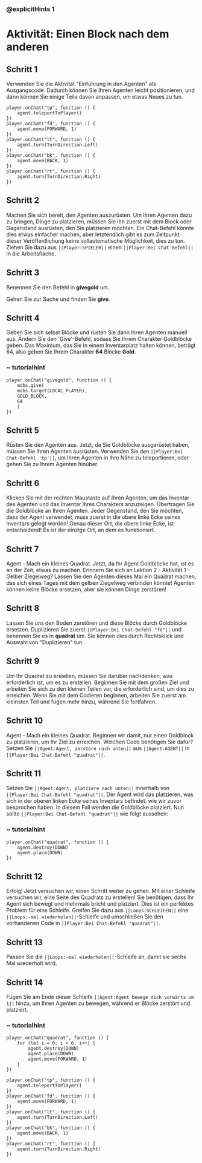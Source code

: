 ### @explicitHints 1

# Aktivität: Einen Block nach dem anderen

## Schritt 1
Verwenden Sie die Aktivität "Einführung in den Agenten" als Ausgangscode. Dadurch können Sie Ihren Agenten leicht positionieren, und dann können Sie einige Teile davon anpassen, um etwas Neues zu tun.

```template
player.onChat("tp", function () {
    agent.teleportToPlayer()
})
player.onChat("fd", function () {
    agent.move(FORWARD, 1)
})
player.onChat("lt", function () {
    agent.turn(TurnDirection.Left)
})
player.onChat("bk", function () {
    agent.move(BACK, 1)
})
player.onChat("rt", function () {
    agent.turn(TurnDirection.Right)
})
```

## Schritt 2
Machen Sie sich bereit, den Agenten auszurüsten. Um Ihren Agenten dazu zu bringen, Dinge zu platzieren, müssen Sie ihn zuerst mit dem Block oder Gegenstand ausrüsten, den Sie platzieren möchten. Ein Chat-Befehl könnte dies etwas einfacher machen, aber letztendlich gibt es zum Zeitpunkt dieser Veröffentlichung keine vollautomatische Möglichkeit, dies zu tun. Ziehen Sie dazu aus ``||Player:SPIELER||`` einen ``||Player:Bei Chat-Befehl||`` in die Arbeitsfläche.

## Schritt 3
Benennen Sie den Befehl in **givegold** um.

Gehen Sie zur Suche und finden Sie **give**.

## Schritt 4
Geben Sie sich selbst Blöcke und rüsten Sie dann Ihren Agenten manuell aus. Ändern Sie den 'Give'-Befehl, sodass Sie Ihrem Charakter Goldblöcke geben. Das Maximum, das Sie in einem Inventarplatz halten können, beträgt 64, also geben Sie Ihrem Charakter **64** Blöcke **Gold**.

### ~ tutorialhint
``` blocks
player.onChat("givegold", function () {
    mobs.give(
    mobs.target(LOCAL_PLAYER),
    GOLD_BLOCK,
    64
    )
})
```

## Schritt 5
Rüsten Sie den Agenten aus. Jetzt, da Sie Goldblöcke ausgerüstet haben, müssen Sie Ihren Agenten ausrüsten. Verwenden Sie den ``||Player:Bei Chat-Befehl 'tp'||``, um Ihren Agenten in Ihre Nähe zu teleportieren, oder gehen Sie zu Ihrem Agenten hinüber.

## Schritt 6
Klicken Sie mit der rechten Maustaste auf Ihren Agenten, um das Inventar des Agenten und das Inventar Ihres Charakters anzuzeigen. Übertragen Sie die Goldblöcke an Ihren Agenten. Jeder Gegenstand, den Sie möchten, dass der Agent verwendet, muss zuerst in die obere linke Ecke seines Inventars gelegt werden! Genau dieser Ort, die obere linke Ecke, ist entscheidend! Es ist der einzige Ort, an dem es funktioniert.

## Schritt 7
Agent - Mach ein kleines Quadrat. Jetzt, da Ihr Agent Goldblöcke hat, ist es an der Zeit, etwas zu machen. Erinnern Sie sich an Lektion 2 - Aktivität 1 - Gelber Ziegelweg? Lassen Sie den Agenten dieses Mal ein Quadrat machen, das sich eines Tages mit dem gelben Ziegelweg verbinden könnte! Agenten können keine Blöcke ersetzen, aber sie können Dinge zerstören!

## Schritt 8
Lassen Sie uns den Boden zerstören und diese Blöcke durch Goldblöcke ersetzen. Duplizieren Sie zuerst ``||Player:Bei Chat-Befehl "fd"||`` und benennen Sie es in **quadrat** um. Sie können dies durch Rechtsklick und Auswahl von "Duplizieren" tun.

## Schritt 9
Um Ihr Quadrat zu erstellen, müssen Sie darüber nachdenken, was erforderlich ist, um es zu erstellen. Beginnen Sie mit dem großen Ziel und arbeiten Sie sich zu den kleinen Teilen vor, die erforderlich sind, um dies zu erreichen. Wenn Sie mit dem Codieren beginnen, arbeiten Sie zuerst am kleinsten Teil und fügen mehr hinzu, während Sie fortfahren. 

## Schritt 10
Agent - Mach ein kleines Quadrat. Beginnen wir damit, nur einen Goldblock zu platzieren, um Ihr Ziel zu erreichen. Welchen Code benötigen Sie dafür? Setzen Sie ``||Agent:Agent, zerstöre nach unten||`` aus ``||Agent:AGENT||`` in ``||Player:Bei Chat-Befehl "quadrat"||``.

## Schritt 11
Setzen Sie ``||Agent:Agent, platziere nach unten||`` innerhalb von ``||Player:Bei Chat-Befehl "quadrat"||``. Der Agent wird das platzieren, was sich in der oberen linken Ecke seines Inventars befindet, wie wir zuvor besprochen haben. In diesem Fall werden die Goldblöcke platziert. Nun sollte ``||Player:Bei Chat-Befehl "quadrat"||`` wie folgt aussehen:

### ~ tutorialhint
``` blocks 
player.onChat("quadrat", function () {
    agent.destroy(DOWN)
    agent.place(DOWN)
})

```

## Schritt 12
Erfolg! Jetzt versuchen wir, einen Schritt weiter zu gehen. Mit einer Schleife versuchen wir, eine Seite des Quadrats zu erstellen! Sie benötigen, dass Ihr Agent sich bewegt und mehrmals bricht und platziert. Dies ist ein perfektes Problem für eine Schleife. Greifen Sie dazu aus ``||Loops:SCHLEIFEN||`` eine ``||Loops:-mal wiederholen||``-Schleife und umschließen Sie den vorhandenen Code in ``||Player:Bei Chat-Befehl "quadrat"||``.

## Schritt 13
Passen Sie die ``||Loops:-mal wiederholen||``-Schleife an, damit sie sechs Mal wiederholt wird.

## Schritt 14
Fügen Sie am Ende dieser Schleife ``||Agent:Agent bewege dich vorwärts um 1||`` hinzu, um Ihren Agenten zu bewegen, während er Blöcke zerstört und platziert.

### ~ tutorialhint
``` blocks
player.onChat("quadrat", function () {
    for (let i = 0; i < 6; i++) {
        agent.destroy(DOWN)
        agent.place(DOWN)
        agent.move(FORWARD, 1)
    }
})

player.onChat("tp", function () {
    agent.teleportToPlayer()
})
player.onChat("fd", function () {
    agent.move(FORWARD, 1)
})
player.onChat("lt", function () {
    agent.turn(TurnDirection.Left)
})
player.onChat("bk", function () {
    agent.move(BACK, 1)
})
player.onChat("rt", function () {
    agent.turn(TurnDirection.Right)
})
```
